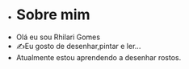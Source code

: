 - # Sobre mim
- Olá eu sou Rhilari Gomes
- ✍️Eu gosto de desenhar,pintar e ler...
- Atualmente estou aprendendo a desenhar rostos.

